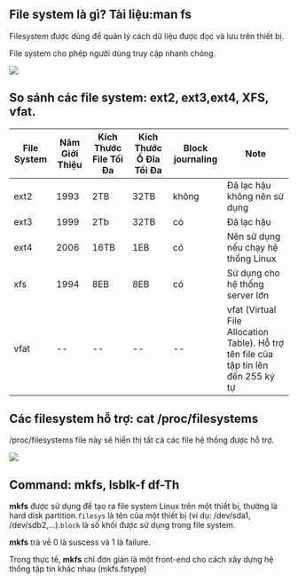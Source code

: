 ## File system là gì? Tài liệu:man fs

Filesystem được dùng để quản lý cách dữ liệu được đọc và lưu trên thiết bị.

File system cho phép người dùng truy cập nhanh chóng.

<img src="https://i.imgur.com/xV4rkHU.png">


## So sánh các file system: ext2, ext3,ext4, XFS, vfat.

|File System|Năm Giới Thiệu| Kích Thước File Tối Đa| Kích Thước Ổ Đĩa Tối Đa| Block journaling| Note|
|---|---|----|----|----|----|
|ext2|1993|2TB|32TB|không|Đã lạc hậu không nên sử dụng|
|ext3|1999|2Tb|32TB|có|Đã lạc hậu|
|ext4|2006|16TB|1EB|có|Nên sử dụng nếu chạy hệ thống Linux|
|xfs|1994|8EB|8EB|có|Sử dụng cho hệ thống server lớn|
|vfat|--|--|--|--|vfat (Virtual File Allocation Table). Hỗ trợ tên file của tập tin lên đến 255 ký tự|

## Các filesystem hỗ trợ: cat /proc/filesystems

/proc/filesystems file này sẽ hiển thị tất cả các file hệ thống được hỗ trợ.

<img src="https://i.imgur.com/ciIM3Yb.png">


## Command: mkfs, lsblk-f df-Th

**mkfs** được sử dụng để tạo ra file system Linux trên một thiết bị, thường là hard disk partition.`filesys` là tên của một thiết bị (ví dụ: /dev/sda1, /dev/sdb2,...).`block` là số khối được sử dụng trong file system.

**mkfs** trả về 0 là suscess và 1 là failure.

Trong thực tế, **mkfs** chỉ đơn giản là một front-end cho cách xây dựng hệ thống tập tin khác nhau (mkfs.fstype)
